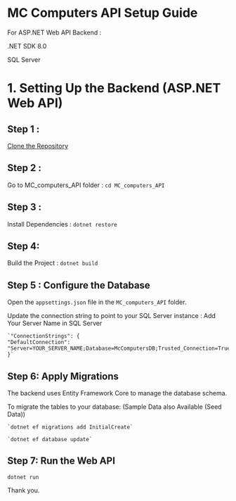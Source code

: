 # MC Computers API Setup Guide

For ASP.NET Web API Backend :

.NET SDK 8.0

SQL Server

# 1. Setting Up the Backend (ASP.NET Web API) 

## Step 1 :

[Clone the Repository](https://github.com/sankagee/MC_computers_API.git)

## Step 2 : 
 Go to MC_computers_API folder : `cd MC_computers_API`

## Step 3 : 

Install Dependencies : `dotnet restore`
## Step 4: 

Build the Project : `dotnet build`

## Step 5 : Configure the Database
Open the `appsettings.json` file in the `MC_computers_API` folder.

Update the connection string to point to your SQL Server instance : Add Your Server Name in SQL Server

    `"ConnectionStrings": {
    "DefaultConnection": "Server=YOUR_SERVER_NAME;Database=McComputersDB;Trusted_Connection=True;TrustServerCertificate=True;"
    }`

## Step 6: Apply Migrations

The backend uses Entity Framework Core to manage the database schema. 

To migrate the tables to your database: (Sample Data also Available (Seed Data))

	`dotnet ef migrations add InitialCreate`
 
	`dotnet ef database update`

## Step 7: Run the Web API

`dotnet run`

Thank you.
